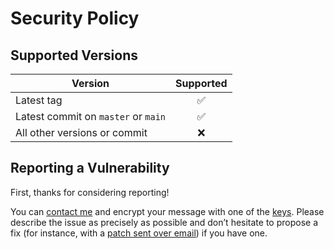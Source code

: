 <!-- insert
---
title: "Security Policy"
summary: "Guidelines to report a security issue"
date: 2022-08-14T14:00:23+02:00
weight: 5000
draft: false
---
end_insert -->

<!-- remove -->
# Security Policy
<!-- end_remove -->

## Supported Versions

<!-- Use this section to tell people about which versions of your project are -->
<!-- currently being supported with security updates. -->

| Version                          | Supported          |
| -------                          |   :---------------:  |
| Latest tag                       | ✅                 |
| Latest commit on `master` or `main` | ✅                 |
| All other versions or commit     | ❌ |

## Reporting a Vulnerability

First, thanks for considering reporting!

You can [contact me][contact] and encrypt your message with one of the [keys][].
Please describe the issue as precisely as possible and don’t hesitate to propose a fix (for instance, with a [patch sent over email][sendmail]) if you have one.

<!-- Use this section to tell people how to report a vulnerability. -->

<!-- Tell them where to go, how often they can expect to get an update on a -->
<!-- reported vulnerability, what to expect if the vulnerability is accepted or -->
<!-- declined, etc. -->

[contact]: https://cj.rs/contact/
[keys]: https://cj.rs/contact/#keys
[sendmail]: https://git-send-email.io/
